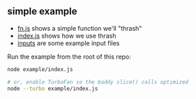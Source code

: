 ## simple example

* [fn.js](fn.js) shows a simple function we'll "thrash"
* [index.js](index.js) shows how we use thrash
* [inputs](inputs) are some example input files

Run the example from the root of this repo:

```sh
node example/index.js

# or, enable TurboFan so the baddy slice() calls optimized
node --turbo example/index.js
```
